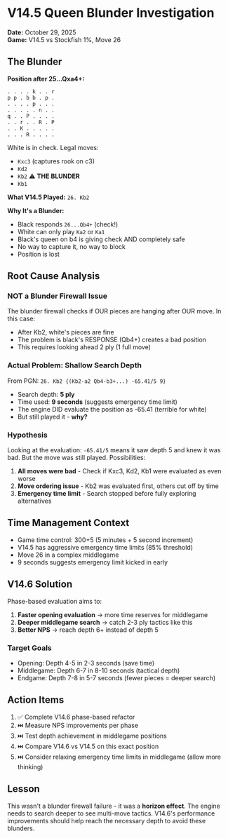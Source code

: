 # V14.5 Queen Blunder Investigation
**Date:** October 29, 2025  
**Game:** V14.5 vs Stockfish 1%, Move 26

## The Blunder

**Position after 25...Qxa4+:**
```
. . . . k . . r
p p . b b . p .
. . . . p . . .
. . . . . n . .
q . . P . . . .
. . r . . R . P
. . K . . . . .
. . . R . . . .
```

White is in check. Legal moves:
- `Kxc3` (captures rook on c3)
- `Kd2`
- `Kb2` ⚠️ **THE BLUNDER**
- `Kb1`

**What V14.5 Played:** `26. Kb2`

**Why It's a Blunder:**
- Black responds `26...Qb4+` (check!)
- White can only play `Ka2` or `Ka1`
- Black's queen on b4 is giving check AND completely safe
- No way to capture it, no way to block
- Position is lost

## Root Cause Analysis

### NOT a Blunder Firewall Issue
The blunder firewall checks if OUR pieces are hanging after OUR move. In this case:
- After Kb2, white's pieces are fine
- The problem is black's RESPONSE (Qb4+) creates a bad position
- This requires looking ahead 2 ply (1 full move)

### Actual Problem: Shallow Search Depth
From PGN: `26. Kb2 {(Kb2-a2 Qb4-b3+...) -65.41/5 9}`
- Search depth: **5 ply**
- Time used: **9 seconds** (suggests emergency time limit)
- The engine DID evaluate the position as -65.41 (terrible for white)
- But still played it - **why?**

### Hypothesis
Looking at the evaluation: `-65.41/5` means it saw depth 5 and knew it was bad. But the move was still played. Possibilities:

1. **All moves were bad** - Check if Kxc3, Kd2, Kb1 were evaluated as even worse
2. **Move ordering issue** - Kb2 was evaluated first, others cut off by time
3. **Emergency time limit** - Search stopped before fully exploring alternatives

## Time Management Context
- Game time control: 300+5 (5 minutes + 5 second increment)
- V14.5 has aggressive emergency time limits (85% threshold)
- Move 26 in a complex middlegame
- 9 seconds suggests emergency limit kicked in early

## V14.6 Solution
Phase-based evaluation aims to:
1. **Faster opening evaluation** → more time reserves for middlegame
2. **Deeper middlegame search** → catch 2-3 ply tactics like this
3. **Better NPS** → reach depth 6+ instead of depth 5

### Target Goals
- Opening: Depth 4-5 in 2-3 seconds (save time)
- Middlegame: Depth 6-7 in 8-10 seconds (tactical depth)
- Endgame: Depth 7-8 in 5-7 seconds (fewer pieces = deeper search)

## Action Items
1. ✅ Complete V14.6 phase-based refactor
2. ⏭️ Measure NPS improvements per phase
3. ⏭️ Test depth achievement in middlegame positions
4. ⏭️ Compare V14.6 vs V14.5 on this exact position
5. ⏭️ Consider relaxing emergency time limits in middlegame (allow more thinking)

## Lesson
This wasn't a blunder firewall failure - it was a **horizon effect**. The engine needs to search deeper to see multi-move tactics. V14.6's performance improvements should help reach the necessary depth to avoid these blunders.
